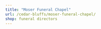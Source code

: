 ```yaml
---
title: "Moser Funeral Chapel"
url: /cedar-bluffs/moser-funeral-chapel/
shop: funeral directors
---
```

